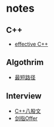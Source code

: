# notes

## C++

+ [effective C++](./effective_C++/guideline.md)

## Algothrim

+ [最短路径](./algothrim/最短路径.md)

## Interview

+ [C++八股文](./interview/C++.md)
+ [剑指Offer](./interview/剑指Offer.md)
